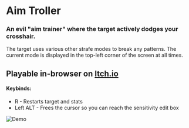 # Aim Troller 
### An evil "aim trainer" where the target actively dodges your crosshair.
<p> The target uses various other strafe modes to break any patterns. The current mode is displayed in the top-left corner of the screen at all times. </p>

## Playable in-browser on [Itch.io](https://gabelallen.itch.io/aim-troller)

#### Keybinds:
- R - Restarts target and stats
- Left ALT - Frees the cursor so you can reach the sensitivity edit box

![Demo](./aimdemo.gif)
